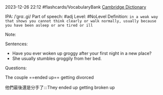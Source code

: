 2023-12-26 22:12
#flashcards/VocabularyBank
[Cambridge Dictionary]()


IPA: /ˈɡrɑː.ɡi/
Part of speech: #adj
Level: #NoLevel 
Definition:
`in a weak way that shows you cannot think clearly or walk normally, usually because you have been asleep or are tired or ill`

Note:

Sentences:
- Have you ever woken up groggy after your first night in a new place?
- She usually stumbles groggily from her bed.

Questions:

The couple ==ended up== getting divorced

他們最後還是分手了:::They ended up getting broken up

